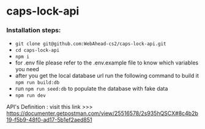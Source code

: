 # caps-lock-api

### Installation steps:

- `git clone git@github.com:WebAhead-cs2/caps-lock-api.git`
- `cd caps-lock-api`
- `npm i`
- for .env file please refer to the .env.example file to know which variables you need
- after you get the local database url run the following command to build it `npm run build:db`
- run `npm run seed:db` to populate the database with fake data
- `npm run dev`

API's Definition : visit this link >>>
https://documenter.getpostman.com/view/25516578/2s935hQSCX#8c4b2b19-f5b9-48f0-ad17-5b1ef2aed851
